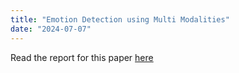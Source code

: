 ```yaml
---
title: "Emotion Detection using Multi Modalities"
date: "2024-07-07"
---
```


Read the report for this paper [here](https://drive.google.com/file/d/1AXeOafuIEZ5qqB8wN5NhEoY18NO-nqwt/view?usp=sharing)